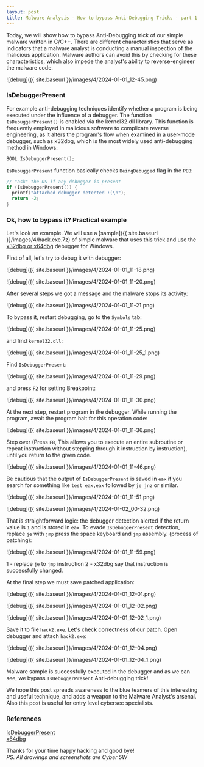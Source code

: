 ```yaml
---
layout: post
title: Malware Analysis - How to bypass Anti-Debugging Tricks - part 1
---
```


Today, we will show how to bypass Anti-Debugging trick of our simple malware written in C/C++. There are different characteristics that serve as indicators that a malware analyst is conducting a manual inspection of the malicious application. Malware authors can avoid this by checking for these characteristics, which also impede the analyst's ability to reverse-engineer the malware code.     

![debug]({{ site.baseurl }}/images/4/2024-01-01_12-45.png)    

### IsDebuggerPresent

For example anti-debugging techniques identify whether a program is being executed under the influence of a debugger. The function `IsDebuggerPresent()` is enabled via the kernel32.dll library. This function is frequently employed in malicious software to complicate reverse engineering, as it alters the program's flow when examined in a user-mode debugger, such as x32dbg, which is the most widely used anti-debugging method in Windows:    

```cpp
BOOL IsDebuggerPresent();
```

`IsDebuggerPresent` function basically checks `BeingDebugged` flag in the `PEB`:    

```cpp
// "ask" the OS if any debugger is present
if (IsDebuggerPresent()) {
  printf("attached debugger detected :(\n");
  return -2;
}
```

### Ok, how to bypass it? Practical example

Let's look an example. We will use a [sample]({{ site.baseurl }}/images/4/hack.exe.7z) of simple malware that uses this trick and use the [x32dbg or x64dbg](https://x64dbg.com/) debugger for Windows.    

First of all, let's try to debug it with debugger:      

![debug]({{ site.baseurl }}/images/4/2024-01-01_11-18.png)    

![debug]({{ site.baseurl }}/images/4/2024-01-01_11-20.png)    

After several steps we got a message and the malware stops its activity:    

![debug]({{ site.baseurl }}/images/4/2024-01-01_11-21.png)    

To bypass it, restart debugging, go to the `Symbols` tab:    

![debug]({{ site.baseurl }}/images/4/2024-01-01_11-25.png)    

and find `kernel32.dll`:    

![debug]({{ site.baseurl }}/images/4/2024-01-01_11-25_1.png)    

Find `IsDebuggerPresent`:    

![debug]({{ site.baseurl }}/images/4/2024-01-01_11-29.png)    

and press `F2` for setting Breakpoint:    

![debug]({{ site.baseurl }}/images/4/2024-01-01_11-30.png)    

At the next step, restart program in the debugger. While running the program, await the program halt for this operation code:    

![debug]({{ site.baseurl }}/images/4/2024-01-01_11-36.png)    

Step over (Press `F8`, This allows you to execute an entire subroutine or repeat instruction without stepping through it instruction by instruction), until you return to the given code.    

![debug]({{ site.baseurl }}/images/4/2024-01-01_11-46.png)    

Be cautious that the output of `IsDebuggerPresent` is saved in `eax` if you search for something like `test eax,eax` followed by `je jnz` or similar.

![debug]({{ site.baseurl }}/images/4/2024-01-01_11-51.png)    

![debug]({{ site.baseurl }}/images/4/2024-01-02_00-32.png)    

That is straightforward logic: the debugger detection alerted if the return value is `1` and is stored in `eax`. To evade `IsDebuggerPresent` detection, replace `je` with `jmp` press the space keyboard and `jmp` assembly. (process of patching):    

![debug]({{ site.baseurl }}/images/4/2024-01-01_11-59.png)    

1 - replace `je` to `jmp` instruction
2 - x32dbg say that instruction is successfully changed.    

At the final step we must save patched application:    

![debug]({{ site.baseurl }}/images/4/2024-01-01_12-01.png)    

![debug]({{ site.baseurl }}/images/4/2024-01-01_12-02.png)    

![debug]({{ site.baseurl }}/images/4/2024-01-01_12-02_1.png)    

Save it to file `hack2.exe`. Let's check correctness of our patch. Open debugger and attach `hack2.exe`:    

![debug]({{ site.baseurl }}/images/4/2024-01-01_12-04.png)    

![debug]({{ site.baseurl }}/images/4/2024-01-01_12-04_1.png)    

Malware sample is successfully executed in the debugger and as we can see, we bypass `IsDebuggerPresent` Anti-debugging trick!    

We hope this post spreads awareness to the blue teamers of this interesting and useful technique, and adds a weapon to the Malware Analyst's arsenal. Also this post is useful for entry level cybersec specialists.     

### References

[IsDebuggerPresent](https://learn.microsoft.com/en-us/windows/win32/api/debugapi/nf-debugapi-isdebuggerpresent)     
[x64dbg](https://x64dbg.com/)    

Thanks for your time happy hacking and good bye!   
*PS. All drawings and screenshots are Cyber 5W*    
